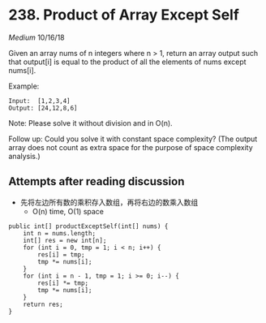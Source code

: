 # 238. Product of Array Except Self
*Medium*
10/16/18

Given an array nums of n integers where n > 1,  return an array output such that output[i] is equal to the product of all the elements of nums except nums[i].

Example:
```
Input:  [1,2,3,4]
Output: [24,12,8,6]
```
Note: Please solve it without division and in O(n).

Follow up:
Could you solve it with constant space complexity? (The output array does not count as extra space for the purpose of space complexity analysis.)

## Attempts after reading discussion
* 先将左边所有数的乘积存入数组，再将右边的数乘入数组
  - O(n) time, O(1) space
```
public int[] productExceptSelf(int[] nums) {
    int n = nums.length;
    int[] res = new int[n];
    for (int i = 0, tmp = 1; i < n; i++) {
        res[i] = tmp;
        tmp *= nums[i];
    }
    for (int i = n - 1, tmp = 1; i >= 0; i--) {
        res[i] *= tmp;
        tmp *= nums[i];
    }
    return res;
}
```
